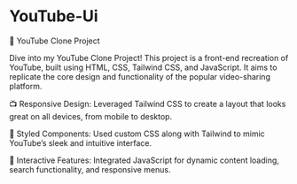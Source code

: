 # YouTube-Ui

🎥 YouTube Clone Project

Dive into my YouTube Clone Project! This project is a front-end recreation of YouTube, built using HTML, CSS, Tailwind CSS, and JavaScript. It aims to replicate the core design and functionality of the popular video-sharing platform.

📺 Responsive Design: Leveraged Tailwind CSS to create a layout that looks great on all devices, from mobile to desktop.

🎨 Styled Components: Used custom CSS along with Tailwind to mimic YouTube’s sleek and intuitive interface.

🚀 Interactive Features: Integrated JavaScript for dynamic content loading, search functionality, and responsive menus.
